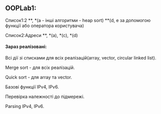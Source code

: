## OOPLab1: 
Список1:2 \*\*, \*(a - інші алгоритми - heap sort) \*\*(d, e за допомогою функції або оператора користувача)

Cписок2:Адреси \*\*, \*(a), \*(c), \*(d) 


#### Зараз реалізовані:
Всі дії зі списками для всіх реалізацій(array, vector, circular linked list).

Merge sort - для всіх реалізацій.

Quick sort - для array та vector.

Базові функції IPv4, IPv6.

Перевірка належності до підмережі.

Parsing IPv4, IPv6.